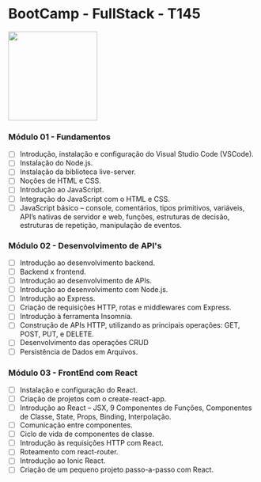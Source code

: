 # BootCamp - FullStack - T145
<img src="https://media.giphy.com/media/fAnzw6YK33jMwzp5wp/giphy.gif" height ="180" width = "180">

### Módulo 01 - Fundamentos
- [ ] Introdução, instalação e configuração do Visual Studio Code (VSCode). 
- [ ] Instalação do Node.js.  
- [ ] Instalação da biblioteca live-server.  
- [ ] Noções de HTML e CSS.
- [ ] Introdução ao JavaScript. 
- [ ] Integração do JavaScript com o HTML e CSS. 
- [ ] JavaScript básico – console, comentários, tipos primitivos, variáveis, API’s nativas de servidor e web, funções, estruturas de decisão, estruturas de repetição, manipulação de eventos.

### Módulo 02 - Desenvolvimento de API's
- [ ] Introdução ao desenvolvimento backend. 
- [ ] Backend x frontend.  
- [ ] Introdução ao desenvolvimento de APIs.  
- [ ] Introdução ao desenvolvimento com Node.js.
- [ ] Introdução ao Express. 
- [ ] Criação de requisições HTTP, rotas e middlewares com Express.
- [ ] Introdução à ferramenta Insomnia.
- [ ] Construção de APIs HTTP, utilizando as principais operações: GET, POST, PUT, e DELETE.
- [ ] Desenvolvimento das operações CRUD
- [ ] Persistência de Dados em Arquivos.

### Módulo 03 - FrontEnd com React
- [ ] Instalação e configuração do React.  
- [ ] Criação de projetos com o create-react-app.  
- [ ] Introdução ao React – JSX, 9 Componentes de Funções, Componentes de Classe, State, Props, Binding, Interpolação.  
- [ ] Comunicação entre componentes. 
- [ ] Ciclo de vida de componentes de classe.
- [ ] Introdução às requisições HTTP com React. 
- [ ] Roteamento com react-router. 
- [ ] Introdução ao Ionic React.
- [ ] Criação de um pequeno projeto passo-a-passo com React.
